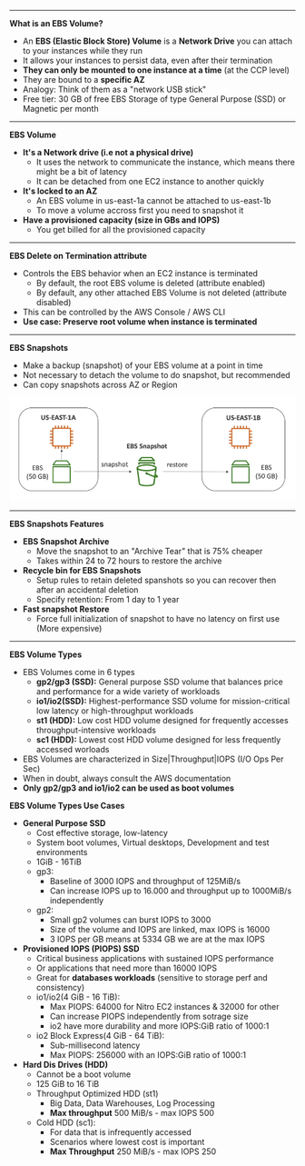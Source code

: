 ****
**What is an EBS Volume?**

* An **EBS (Elastic Block Store) Volume** is a **Network Drive** you can attach to your instances while they run
* It allows your instances to persist data, even after their termination
* **They can only be mounted to one instance at a time** (at the CCP level)
* They are bound to a **specific AZ**
* Analogy: Think of them as  a "network USB stick"
* Free tier: 30 GB of free EBS Storage of type General Purpose (SSD) or Magnetic per month
****

**EBS Volume**

* **It's a Network drive (i.e not a physical drive)**
    * It uses the network to communicate the instance, which means there might be a bit of latency
    * It can be detached from one EC2 instance to another quickly
* **It's locked to an AZ**
    * An EBS volume in us-east-1a cannot be attached to us-east-1b 
    * To move a volume accross first you need to snapshot it
* **Have a provisioned capacity (size in GBs and IOPS)**
    * You get billed for all the provisioned capacity
****

**EBS Delete on Termination attribute**

* Controls the EBS behavior when an EC2 instance is terminated
    * By default, the root EBS volume is deleted (attribute enabled)
    * By default, any other attached EBS Volume is not deleted (attribute disabled)
* This can be controlled by the AWS Console / AWS CLI
* **Use case: Preserve root volume when instance is terminated**
****

**EBS Snapshots**

* Make a backup (snapshot) of your EBS volume at a point in time
* Not necessary to detach the volume to do snapshot, but recommended
* Can copy snapshots across AZ or Region

![EBS Example](./images/ebs-example.png)
****

**EBS Snapshots Features**

* **EBS Snapshot Archive**
    * Move the snapshot to an "Archive Tear" that is 75% cheaper
    * Takes within 24 to 72 hours to restore the archive
* **Recycle bin for EBS Snapshots**
    * Setup rules to retain deleted spanshots so you can recover then after an accidental deletion
    * Specify retention: From 1 day to 1 year
* **Fast snapshot Restore**
    * Force full initialization of snapshot to have no latency on first use (More expensive)
****

**EBS Volume Types**

* EBS Volumes come in 6 types
    * **gp2/gp3 (SSD):** General purpose SSD volume that balances price and performance for a wide variety of workloads
    * **io1/io2(SSD):** Highest-performance SSD volume for mission-critical low latency or high-throughput workloads
    * **st1 (HDD):** Low cost HDD volume designed for frequently accesses throughput-intensive workloads
    * **sc1 (HDD):** Lowest cost HDD volume designed for less frequently accessed worloads
* EBS Volumes are characterized in Size|Throughput|IOPS (I/O Ops Per Sec)
* When in doubt, always consult the AWS documentation
* **Only gp2/gp3 and io1/io2 can be used as boot volumes**

**EBS Volume Types Use Cases**

* **General Purpose SSD**
    * Cost effective storage, low-latency
    * System boot volumes, Virtual desktops, Development and test environments
    * 1GiB - 16TiB
    * gp3:
        * Baseline of 3000 IOPS and throughput of 125MiB/s
        * Can increase IOPS up to 16.000 and throughput up to 1000MiB/s independently
    * gp2:
        * Small gp2 volumes can burst IOPS to 3000
        * Size of the volume and IOPS are linked, max IOPS is 16000
        * 3 IOPS per GB means at 5334 GB we are at the max IOPS
* **Provisioned IOPS (PIOPS) SSD**
    * Critical business applications with sustained IOPS performance
    * Or applications that need more than 16000 IOPS
    * Great for **databases workloads** (sensitive to storage perf and consistency)
    * io1/io2(4 GiB - 16 TiB):
        * Max PIOPS: 64000 for Nitro EC2 instances & 32000 for other
        * Can increase PIOPS independently from sotrage size
        * io2 have more durability and more IOPS:GiB ratio of 1000:1
    * io2 Block Express(4 GiB - 64 TiB):
        * Sub-millisecond latency
        * Max PIOPS: 256000 with an IOPS:GiB ratio of 1000:1
* **Hard Dis Drives (HDD)**
    * Cannot be a boot volume
    * 125 GiB to 16 TiB
    * Throughput Optimized HDD (st1)
        * Big Data, Data Warehouses, Log Processing
        * **Max throughput** 500 MiB/s - max IOPS 500
    * Cold HDD (sc1):
        * For data that is infrequently accessed
        * Scenarios where lowest cost is important
        * **Max Throughput** 250 MiB/s - max IOPS 250